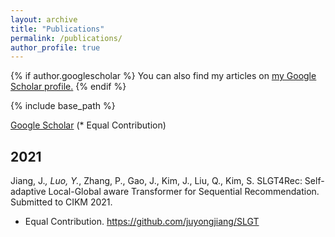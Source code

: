 ```yaml
---
layout: archive
title: "Publications"
permalink: /publications/
author_profile: true
---
```


{% if author.googlescholar %}
  You can also find my articles on <u><a href="{{author.googlescholar}}">my Google Scholar profile</a>.</u>
{% endif %}

{% include base_path %}

[Google Scholar](https://scholar.google.com/citations?user=g_MmNEoAAAAJ) (\* Equal Contribution)  
  
## 2021
Jiang, J.*, Luo, Y.*, Zhang, P., Gao, J., Kim, J., Liu, Q., Kim, S. SLGT4Rec: Self-adaptive
Local-Global aware Transformer for Sequential Recommendation. Submitted to CIKM 2021.
* Equal Contribution. https://github.com/juyongjiang/SLGT

